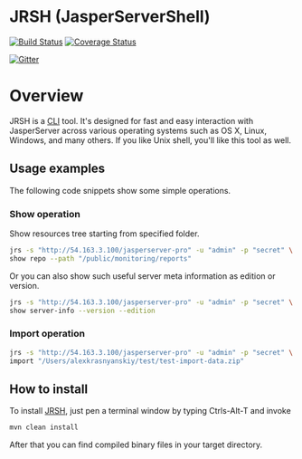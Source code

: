 JRSH (JasperServerShell)
=====================================
[![Build Status](https://travis-ci.org/Krasnyanskiy/jrs-command-line-tool.svg?branch=master)](https://travis-ci.org/Krasnyanskiy/jrs-command-line-tool) [![Coverage Status](https://img.shields.io/coveralls/Krasnyanskiy/jrs-command-line-tool.svg)](https://coveralls.io/r/Krasnyanskiy/jrs-command-line-tool?branch=master)

[![Gitter](https://badges.gitter.im/Join%20Chat.svg)](https://gitter.im/Krasnyanskiy/jrs-command-line-tool?utm_source=badge&utm_medium=badge&utm_campaign=pr-badge&utm_content=body_badge)

# Overview

JRSH is a [CLI](https://en.wikipedia.org/wiki/Command-line_interface) tool. It's designed for fast and easy interaction with JasperServer across various operating systems such as OS X, Linux, Windows, and many others. If you like Unix shell, you'll like this tool as well.

## Usage examples

The following code snippets show some simple operations.

### Show operation

Show resources tree starting from specified folder.
```bash
jrs -s "http://54.163.3.100/jasperserver-pro" -u "admin" -p "secret" \
show repo --path "/public/monitoring/reports"
```
Or you can also show such useful server meta information as edition or version.

```bash
jrs -s "http://54.163.3.100/jasperserver-pro" -u "admin" -p "secret" \
show server-info --version --edition
```

### Import operation

```bash
jrs -s "http://54.163.3.100/jasperserver-pro" -u "admin" -p "secret" \
import "/Users/alexkrasnyanskiy/test/test-import-data.zip"
```

## How to install

To install [JRSH](https://github.com/Krasnyanskiy/jrs-command-line-tool), just pen a terminal window by typing Ctrls-Alt-T and invoke
```java
mvn clean install
```
After that you can find compiled binary files in your target directory.
